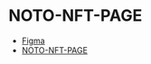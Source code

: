 # NOTO-NFT-PAGE
- [Figma](https://www.figma.com/design/Pq4hfWUdicOilxvi4cWDsO/NOFO-NFTMarketplace?node-id=1044-101&t=dDzaMbswdArur2qo-1)
- [NOTO-NFT-PAGE]()

